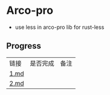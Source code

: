 # Arco-pro

* use less in arco-pro lib for rust-less

## Progress

<table>
<tr>
<td>
链接
</td>
<td>
是否完成
</td>
<td>
备注
</td>
</tr>
<tr>
<td>
<a href="./1.md">1.md</a>
</td>
<td>

</td>
<td>

</td>
</tr>
<tr>
<td>
<a href="./2.md">2.md</a>
</td>
<td>

</td>
<td>

</td>
</tr>
</table>